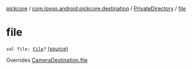 [pickcore](../../index.md) / [com.lovoo.android.pickcore.destination](../index.md) / [PrivateDirectory](index.md) / [file](./file.md)

# file

`val file: `[`File`](https://docs.oracle.com/javase/8/docs/api/java/io/File.html)`?` [(source)](https://github.com/lovoo/android-pickpic/blob/master/pickcore/pickcore/src/main/kotlin/com/lovoo/android/pickcore/destination/PrivateDirectory.kt#L33)

Overrides [CameraDestination.file](../../com.lovoo.android.pickcore.contract/-camera-destination/file.md)


